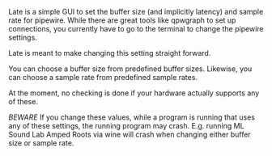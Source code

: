 Late is a simple GUI to set the buffer size (and implicitly latency) and sample rate for pipewire.
While there are great tools like qpwgraph to set up connections, you currently have to go to the
terminal to change the pipewire settings.

Late is meant to make changing this setting straight forward.

You can choose a buffer size from predefined buffer sizes. 
Likewise, you can choose a sample rate from predefined sample rates.

At the moment, no checking is done if your hardware actually supports any of these.

*BEWARE*
If you change these values, while a program is running that uses any of these settings, the running program may crash.
E.g. running ML Sound Lab Amped Roots via wine will crash when changing either buffer size or sample rate.

